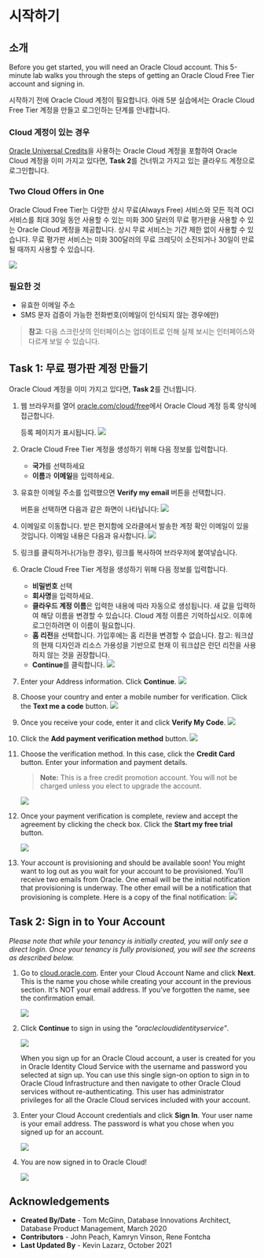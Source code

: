 # 시작하기

## 소개

Before you get started, you will need an Oracle Cloud account. This 5-minute lab walks you through the steps of getting an Oracle Cloud Free Tier account and signing in.

시작하기 전에 Oracle Cloud 계정이 필요합니다. 아래 5분 실습에서는 Oracle Cloud Free Tier 계정을 만들고 로그인하는 단계를 안내합니다.

### Cloud 계정이 있는 경우

[Oracle Universal Credits](https://docs.oracle.com/en/cloud/get-started/subscriptions-cloud/csgsg/universal-credits.html)을 사용하는 Oracle Cloud 계정을 포함하여 Oracle Cloud 계정을 이미 가지고 있다면, **Task 2**를 건너뛰고 가지고 있는 클라우드 계정으로 로그인합니다.

### Two Cloud Offers in One

Oracle Cloud Free Tier는 다양한 상시 무료(Always Free) 서비스와 모든 적격 OCI 서비스를 최대 30일 동안 사용할 수 있는 미화 300 달러의 무료 평가판을 사용할 수 있는 Oracle Cloud 계정을 제공합니다. 상시 무료 서비스는 기간 제한 없이 사용할 수 있습니다. 무료 평가판 서비스는 미화 300달러의 무료 크레딧이 소진되거나 30일이 만료될 때까지 사용할 수 있습니다.

![](images/freetrial.png " ")

### 필요한 것

* 유효한 이메일 주소
* SMS 문자 검증이 가능한 전화번호(이메일이 인식되지 않는 경우에만)

> **참고**: 다음 스크린샷의 인터페이스는 업데이트로 인해 실제 보시는 인터페이스와 다르게 보일 수 있습니다.

## Task 1: 무료 평가판 계정 만들기

Oracle Cloud 계정을 이미 가지고 있다면, **Task 2**를 건너뜁니다.

1. 웹 브라우저를 열어 [oracle.com/cloud/free](https://signup.cloud.oracle.com)에서 Oracle Cloud 계정 등록 양식에 접근합니다.

   등록 페이지가 표시됩니다.
       ![](images/cloud-infrastructure.png " ")       

2. Oracle Cloud Free Tier 계정을 생성하기 위해 다음 정보를 입력합니다.
    * **국가**를 선택하세요
    * **이름**과 **이메일**을 입력하세요.

3. 유효한 이메일 주소를 입력했으면 **Verify my email** 버튼을 선택합니다.

    버튼을 선택하면 다음과 같은 화면이 나타납니다:
       ![](images/verify-email.png " ")

4. 이메일로 이동합니다. 받은 편지함에 오라클에서 발송한 계정 확인 이메일이 있을 것입니다. 이메일 내용은 다음과 유사합니다.
       ![](images/verification-mail.png " ")

5. 링크를 클릭하거나(가능한 경우), 링크를 복사하여 브라우저에 붙여넣습니다.

6. Oracle Cloud Free Tier 계정을 생성하기 위해 다음 정보를 입력합니다.

    - **비밀번호** 선택
    - **회사명**을 입력하세요.
    - **클라우드 계정 이름**은 입력한 내용에 따라 자동으로 생성됩니다. 새 값을 입력하여 해당 이름을 변경할 수 있습니다. Cloud 계정 이름은 기억하십시오. 이후에 로그인하려면 이 이름이 필요합니다.
    - **홈 리전**을 선택합니다. 가입후에는 홈 리전을 변경할 수 없습니다. 참고: 워크샵의 현재 디자인과 리소스 가용성을 기반으로 현재 이 워크샵은 런던 리전을 사용하지 않는 것을 권장합니다.
    - **Continue**를 클릭합니다.
    ![](images/account-info.png " ")    

7.  Enter your Address information.  Click **Continue**.
          ![](images/free-tier-address.png " ")

8.  Choose your country and enter a mobile number for verification.   Click the **Text me a code** button.
          ![](images/free-tier-address-2.png " ")

9. Once you receive your code, enter it and click **Verify My Code**.
          ![](images/free-tier-address-4.png " ")

10. Click the **Add payment verification method** button.
          ![](images/free-tier-payment-1.png " ")  

11. Choose the verification method. In this case, click the **Credit Card** button. Enter your information and payment details. 

    >**Note:** This is a free credit promotion account. You will not be charged unless you elect to upgrade the account.

    ![](images/free-tier-payment-2.png " ")

12. Once your payment verification is complete, review and accept the agreement by clicking the check box.  Click the **Start my free trial** button.

    ![](images/free-tier-agreement.png " ")

13. Your account is provisioning and should be available soon! You might want to log out as you wait for your account to be provisioned. You'll receive two emails from Oracle. One email will be the initial notification that provisioning is underway. The other email will be a notification that provisioning is complete. Here is a copy of the final notification:
       ![](images/account-provisioned.png " ")

## Task 2: Sign in to Your Account

_Please note that while your tenancy is initially created, you will only see a direct login. Once your tenancy is fully provisioned, you will see the screens as described below._

1. Go to [cloud.oracle.com](https://cloud.oracle.com). Enter your Cloud Account Name and click **Next**. This is the name you chose while creating your account in the previous section. It's NOT your email address. If you've forgotten the name, see the confirmation email.

    ![](images/cloud-oracle.png " ")

2. Click **Continue** to sign in using the *"oraclecloudidentityservice"*.

   ![](images/cloud-login-tenant-single-sigon.png " ")

   When you sign up for an Oracle Cloud account, a user is created for you in Oracle Identity Cloud Service with the username and password you selected at sign up. You can use this single sign-on option to sign in to Oracle Cloud Infrastructure and then navigate to other Oracle Cloud services without re-authenticating. This user has administrator privileges for all the Oracle Cloud services included with your account.

3. Enter your Cloud Account credentials and click **Sign In**. Your user name is your email address. The password is what you chose when you signed up for an account.

     ![](images/oci-signin-single-signon.png " ")

4. You are now signed in to Oracle Cloud!

    ![](images/oci-console-home-page.png " ")

## **Acknowledgements**

- **Created By/Date** - Tom McGinn, Database Innovations Architect, Database Product Management, March 2020
- **Contributors** - John Peach, Kamryn Vinson, Rene Fontcha
- **Last Updated By** - Kevin Lazarz, October 2021